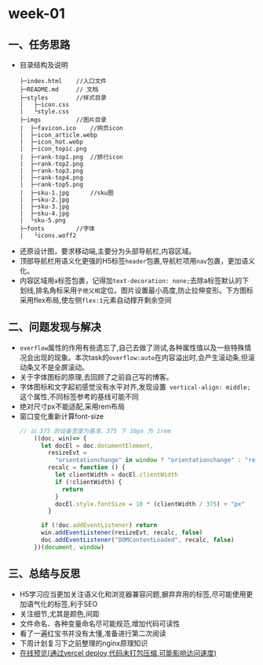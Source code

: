 # week-01

## 一、任务思路

* 目录结构及说明
    ```
    ├─index.html	//入口文件
    ├─README.md		// 文档
    ├─styles		//样式目录
    |   ├─icon.css
    |   └style.css
    ├─imgs			//图片目录
    |  ├─favicon.ico	//网页icon
    |  ├─icon_article.webp
    |  ├─icon_hot.webp
    |  ├─icon_topic.png
    |  ├─rank-top1.png	//排行icon
    |  ├─rank-top2.png
    |  ├─rank-top3.png
    |  ├─rank-top4.png
    |  ├─rank-top5.png
    |  ├─sku-1.jpg		//sku图
    |  ├─sku-2.jpg
    |  ├─sku-3.jpg
    |  ├─sku-4.jpg
    |  └sku-5.png
    ├─fonts			//字体
    |   └icons.woff2
    ```
* 还原设计图，要求移动端,主要分为头部导航栏,内容区域。
* 顶部导航栏用语义化更强的H5标签`header`包裹,导航栏项用`nav`包裹，更加语义化。
* 内容区域用`a`标签包裹，记得加`text-decoration: none;`去除a标签默认的下划线,排名角标采用`子绝父相`定位。图片设置最小高度,防止拉伸变形。下方图标采用flex布局,使左侧`flex:1`元素自动撑开剩余空间
## 二、问题发现与解决
* `overflow`属性的作用有些遗忘了,自己去做了测试,各种属性值以及一些特殊情况会出现的现象。本次task的`overflow:auto`在内容溢出时,会产生滚动条,但滚动条又不是全屏滚动。
* 关于字体图标的原理,去回顾了之前自己写的博客。
* 字体图标和文字起初感觉没有水平对齐,发现设置` vertical-align: middle;`这个属性,不同标签参考的基线可能不同
* 绝对尺寸px不能适配,采用rem布局
* 窗口变化重新计算font-size
  ```javascript
  // 以 375 的设备宽度为基准，375 下 10px 为 1rem
      ((doc, win)=> {
        let docEl = doc.documentElement,
          resizeEvt =
            "orientationchange" in window ? "orientationchange" : "resize",
          recalc = function () {
            let clientWidth = docEl.clientWidth
            if (!clientWidth) {
              return
            }
            docEl.style.fontSize = 10 * (clientWidth / 375) + "px"
          }

        if (!doc.addEventListener) return
        win.addEventListener(resizeEvt, recalc, false)
        doc.addEventListener("DOMContentLoaded", recalc, false)
      })(document, window)
  ```
## 三、总结与反思
* H5学习应当更加关注语义化和浏览器兼容问题,摒弃弃用的标签,尽可能使用更加语气化的标签,利于SEO
* 关注细节,尤其是颜色,间距
* 文件命名、各种变量命名尽可能规范,增加代码可读性
* 看了一遍红宝书并没有太懂,准备进行第二次阅读
* 下周计划复习下之前整理的nginx原理知识
* [在线预览(通过vercel deploy,代码未打包压缩,可能影响访问速度)](https://kingsoft-tasks-enhazb3dd-shenxiang216.vercel.app/)
